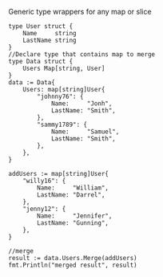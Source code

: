 Generic type wrappers for any map or slice


	type User struct {
		Name     string
		LastName string
	}
	//Declare type that contains map to merge
	type Data struct {
		Users Map[string, User]
	}
	data := Data{
		Users: map[string]User{
			"johnny76": {
				Name:     "Jonh",
				LastName: "Smith",
			},
			"sammy1789": {
				Name:     "Samuel",
				LastName: "Smith",
			},
		},
	}

	addUsers := map[string]User{
		"willy16": {
			Name:     "William",
			LastName: "Darrel",
		},
		"jenny12": {
			Name:     "Jennifer",
			LastName: "Gunning",
		},
	}

	//merge
	result := data.Users.Merge(addUsers)
	fmt.Println("merged result", result)
